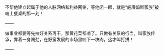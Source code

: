 不帮他建立起属于他的人脉网络和利益网络，等他闭一眼，就是“威廉姆斯家族”被端上餐桌的那一刻！

——

做事业都要等先拉好关系再干，那黄花菜都凉了。只做有关系的行当，叫家族传承，靠着一身闯劲，在野蛮发展的市场里咬下一块肉，这才叫打拼！

——

